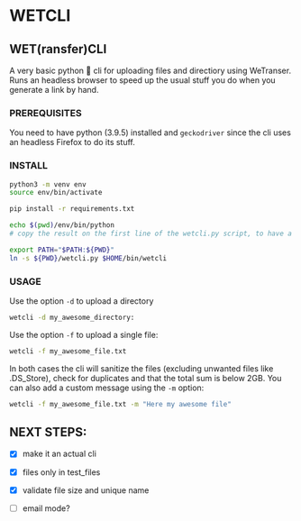 
# WETCLI
## WET(ransfer)CLI

A very basic python :snake: cli for uploading files and directiory using WeTranser. Runs an headless browser to speed up the usual stuff you do when you generate a link by hand.

### PREREQUISITES
You need to have python (3.9.5) installed and ```geckodriver``` since the cli uses an headless Firefox to do its stuff.

### INSTALL
```bash
python3 -m venv env
source env/bin/activate

pip install -r requirements.txt

echo $(pwd)/env/bin/python
# copy the result on the first line of the wetcli.py script, to have a working shebang

export PATH="$PATH:${PWD}"
ln -s ${PWD}/wetcli.py $HOME/bin/wetcli

``` 

### USAGE
Use the option `-d` to upload a directory
```bash
wetcli -d my_awesome_directory:
```
Use the option `-f` to upload a single file:
```bash
wetcli -f my_awesome_file.txt
```
In both cases the cli will sanitize the files (excluding unwanted files like .DS_Store), check for duplicates and that the total sum is below 2GB. You can also add a custom message using the `-m` option:
```bash
wetcli -f my_awesome_file.txt -m "Here my awesome file"
```


## NEXT STEPS:
- [x] make it an actual cli
- [x] files only in test_files
- [x] validate file size and unique name
- [ ] email mode?

